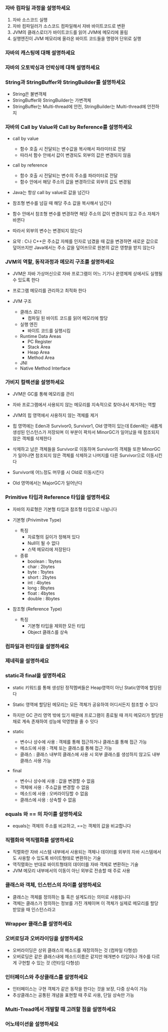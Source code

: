 ### 자바 컴파일 과정을 설명하세요

1. 자바 소스코드 실행
2. 자바 컴파일러가 소스코드 컴파일해서 자바 바이트코드로 변환
3. JVM의 클래스로더가 바이트코드를 읽어 JVM에 메모리에 올림
4. 실행엔진이 JVM 메모리에 올라온 바이트 코드들을 명령어 단위로 실행

### 자바의 캐스팅에 대해 설명하세요


### 자바의 오토박싱과 언박싱에 대해 설명하세요


### String과 StringBuffer와 StringBuilder를 설명하세요
- String은 불변객체
- StringBuffer와 StringBuilder는 가변객체
- StringBuffer는 Multi-thread에 안전, StringBuilder는 Multi-thread에 안전하지

### 자바의 Call by Value와 Call by Reference를 설명하세요
- call by value
  - 함수 호출 시 전달되는 변수값을 복사해서 파라미터로 전달
  - 따라서 함수 안에서 값이 변경되도 외부의 값은 변경되지 않음
- call by reference
   - 함수 호출 시 전달되는 변수의 주소를 파라미터로 전달
   - 함수 안에서 해당 주소의 값을 변경하므로 외부의 값도 변경됨
- Java는 항상 call by value로 값을 넘긴다
- 참조형 변수를 넘길 때 해당 주소 값을 복사해서 넘긴다
- 함수 안에서 참조형 변수를 변경하면 해당 주소의 값이 변경되지 않고 주소 자체가 바뀐다
- 따라서 외부의 변수는 변경되지 않는다

- 요약 : C나 C++은 주소값 자체를 인자로 넘겼을 때 값을 변경하면 새로운 값으로 덮어쓰지만 Java에서는 주소 값을 덮어쓰므로 원본의 값은 영향을 받지 않는다

### JVM의 역할, 동작과정과 메모리 구조를 설명하세요

- JVM은 자바 가상머신으로 자바 프로그램이 어느 기기나 운영체제 상에서도 실행될 수 있도록 한다
- 프로그램 메모리를 관리하고 최적화 한다


- JVM 구조
  - 클래스 로더
    - 컴파일 된 바이트 코드를 읽어 메모리에 할당
  - 실행 엔진
    - 바이트 코드를 실행시킴
  - Runtime Data Areas
    - PC Register
    - Stack Area
    - Heap Area
    - Method Area
  - JNI
  - Native Method Interface
 

### 가비지 컬렉션을 설명하세요

- JVM은 GC를 통해 메모리를 관리
- 자바 프로그램에서 사용되지 않는 메모리를 지속적으로 찾아내서 제거하는 역할

- JVM의 힙 영역에서 사용하지 않는 객체를 제거
- 힙 영역에는 Eden과 Survivor0, Survivor1, Old 영역이 있는데 Eden에는 새롭게 생성된 인스턴스가 저장되며 이 부분이 꽉차서 MinorGC가 일어났을 때 참조되지 않은 객체를 삭제한다
- 삭제하고 남은 객체들을 Survivor로 이동하며 Survivor의 객체들 또한 MinorGC가 일어나면 참조되지 않은 객체를 삭제하고 나머지를 다른 Survivor으로 이동시킨다
- Survivor에 어느정도 머무를 시 Old로 이동시킨다
- Old 영역에서는 MajorGC가 일어난다

### Primitive 타입과 Reference 타입을 설명하세요

- 자바의 자료형은 기본형 타입과 참조형 타입으로 나뉩니다

- 기본형 (Privimitve Type)
  - 특징 
    - 자료형의 길이가 정해져 있다
    - Null이 될 수 없다
    - 스택 메모리에 저장된다
  - 종류
    - boolean : 1bytes
    - char : 2bytes
    - byte : 1bytes
    - short : 2bytes
    - int : 4bytes
    - long : 8bytes
    - float : 4bytes
    - double : 8bytes

- 참조형 (Reference Type)
  - 특징
    - 기본형 타입을 제외한 모든 타입
    - Object 클래스를 상속

### 컴파일과 런타임을 설명하세요


### 제네릭을 설명하세요


### static과 final을 설명하세요
- static 키워드를 통해 생성된 정적멤버들은 Heap영역이 아닌 Static영역에 할당된다
- Static 영역에 할당된 메모리는 모든 객체가 공유하여 어디서든지 참조할 수 있다
- 하지만 GC 관리 영역 밖에 있기 때문에 프로그램이 종료될 때 까지 메모리가 할당된 채로 계속 존재하여 성능에 악영향을 줄 수 잇다
- static
  - 변수나 상수에 사용 : 객체를 통해 접근하거나 클래스를 통해 접근 가능
  - 메소드에 사용 : 객체 또는 클래스를 통해 접근 가능
  - 클래스 : 클래스 내부의 클래스에 사용 시 외부 클래스를 생성하지 않고도 내부 클래스 사용 가능

- final
  - 변수나 상수에 사용 : 값을 변경할 수 없음
  - 객체에 사용 : 주소값을 변경할 수 없음
  - 메소드에 사용 : 오버라이딩할 수 없음
  - 클래스에 사용 : 상속할 수 없음


### equals 와 == 의 차이를 설명하세요
- equals는 객체의 주소를 비교하고, ==는 객체의 값을 비교합니다


### 직렬화와 역직렬화를 설명하세요
- 직렬화란 자바 시스템 내부에서 사용되는 객체나 데이터를 외부의 자바 시스템에서도 사용할 수 있도록 바이트형태로 변환하는 기술
- 역직렬화는 반대로 바이트형태의 데이터를 자바 객체로 변환하는 기술
- JVM 메모리 내부에서의 이동이 아닌 외부로 전송할 때 주로 사용

### 클래스와 객체, 인스턴스의 차이를 설명하세요
- 클래스는 객체를 정의하는 틀 혹은 설계도라는 의미로 사용됩니다
- 객체는 클래스가 정의하는 정보를 가진 개체이며 이 객체가 실제로 메모리를 할당 받았을 때 인스턴스라고 

### Wrapper 클래스를 설명하세요


### 오버로딩과 오버라이딩을 설명하세요
- 오버라이딩은 상위 클래스의 메소드를 재정의하는 것 (컴파일 다형성)
- 오버로딩은 같은 클래스내에 메소드이름은 같지만 매개변수 타입이나 개수를 다르게 구현할 수 있는 것 (런타임 다형성)

### 인터페이스와 추상클래스를 설명하세요
- 인터페이스는 구현 객체가 같은 동작을 한다는 것을 보장, 다중 상속이 가능
- 추상클래스는 공통된 개념을 표현할 때 주로 사용, 단일 상속만 가능

### Multi-Tread에서 개발할 때 고려할 점을 설명하세요


### 어노테이션을 설명하세요

